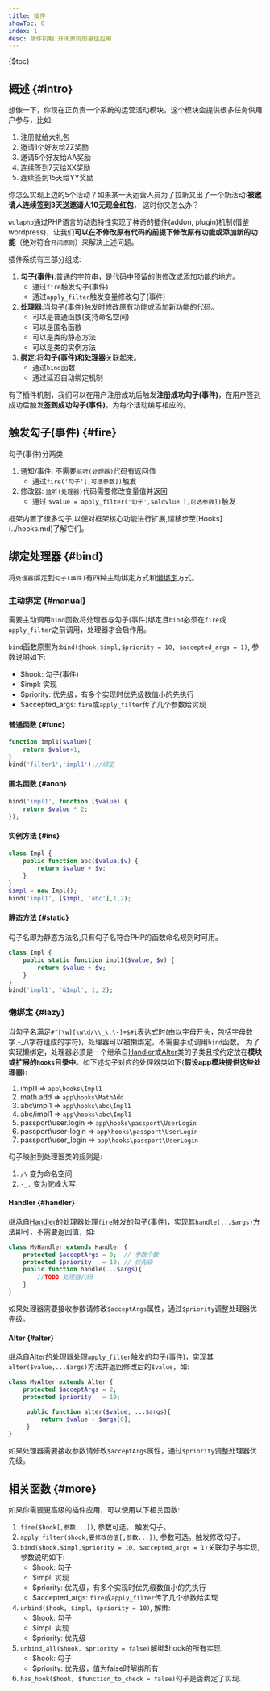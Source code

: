 ```yaml
---
title: 插件
showToc: 0
index: 1
desc: 插件机制:开闭原则的最佳应用
---
```


{$toc}

## 概述 {#intro}

想像一下，你现在正负责一个系统的运营活动模块，这个模块会提供很多任务供用户参与，比如:

1. 注册就给大礼包
2. 邀请1个好友给ZZ奖励
3. 邀请5个好友给AA奖励
4. 连续签到7天给XX奖励
5. 连续签到15天给YY奖励

你怎么实现上边的5个活动？如果某一天运营人员为了拉新又出了一个新活动:**被邀请人连续签到3天送邀请人10无现金红包**，
这时你又怎么办？

`wulaphp`通过PHP语言的动态特性实现了神奇的插件(addon, plugin)机制(借鉴wordpress)，让我们**可以在不修改原有代码的前提下修改原有功能或添加新的功能**（绝对符合`开闭原则`）来解决上述问题。

插件系统有三部分组成:

1. **勾子(事件)**:普通的字符串，是代码中预留的供修改或添加功能的地方。
    * 通过`fire`触发勾子(事件)
    * 通过`apply_filter`触发变量修改勾子(事件)
2. **处理器**:当勾子(事件)触发时修改原有功能或添加新功能的代码。
    * 可以是普通函数(支持命名空间)
    * 可以是匿名函数
    * 可以是类的静态方法
    * 可以是类的实例方法
3. **绑定**:将**勾子(事件)**和**处理器**关联起来。
    * 通过`bind`函数
    * 通过延迟自动绑定机制

有了插件机制，我们可以在用户注册成功后触发**注册成功勾子(事件)**，在用户签到成功后触发**签到成功勾子(事件)**，为每个活动编写相应的。

## 触发勾子(事件) {#fire}

勾子(事件)分两类:

1. 通知/事件: 不需要`监听(处理器)`代码有返回值
   * 通过`fire('勾子'[,可选参数])`触发
2. 修改器: `监听(处理器)`代码需要修改变量值并返回
   * 通过 `$value = apply_filter('勾子',$oldvlue [,可选参数])`触发

<p class="tip" markdown=1>
框架内置了很多勾子,以便对框架核心功能进行扩展,请移步至[Hooks](../hooks.md)了解它们。
</p>

## 绑定处理器 {#bind}

将`处理器`绑定到`勾子(事件)`有四种主动绑定方式和[懒绑定](#lazy)方式。

### 主动绑定 {#manual}

需要主动调用`bind`函数将处理器与勾子(事件)绑定且`bind`必须在`fire`或`apply_filter`之前调用，处理器才会启作用。

`bind`函数原型为:`bind($hook,$impl,$priority = 10, $accepted_args = 1)`, 参数说明如下:

* $hook: 勾子(事件)
* $impl: 实现
* $priority: 优先级，有多个实现时优先级数值小的先执行
* $accepted_args: `fire`或`apply_filter`传了几个参数给实现

#### 普通函数 {#func}

```php
function impl1($value){
    return $value+1;
}
bind('filter1','impl1');//绑定
```

#### 匿名函数 {#anon}

```php
bind('impl1', function ($value) {
    return $value * 2;
});
```

#### 实例方法 {#ins}

```php
class Impl {
    public function abc($value,$v) {
        return $value + $v;
    }
}
$impl = new Impl();
bind('impl1', [$impl, 'abc'],1,2);
```

#### 静态方法 {#static}

勾子名即为静态方法名,只有勾子名符合PHP的函数命名规则时可用。

```php
class Impl {
    public static function impl1($value, $v) {
        return $value + $v;
    }
}
bind('impl1', '&Impl', 1, 2);
```

### 懒绑定 {#lazy}

当勾子名满足`#^[\w][\w\d/\\_\.\-]+$#i`表达式时(由以字母开头，包括字母数字.-_/\字符组成的字符)，处理器可以被懒绑定，不需要手动调用`bind`函数。
为了实现懒绑定，处理器必须是一个继承自[Handler](#handler)或[Alter](#alter)类的子类且按约定放在**模块或扩展的`hooks`目录中**。如下述勾子对应的处理器类如下(**假设app模块提供这些处理器**):

1. impl1 => `app\hooks\Impl1`
2. math.add => `app\hooks\MathAdd`
3. abc\impl1 => `app\hooks\abc\Impl1`
4. abc/impl1 => `app\hooks\abc\Impl1`
5. passport\user.login => `app\hooks\passport\UserLogin`
6. passport\user-login => `app\hooks\passport\UserLogin`
7. passport\user_login => `app\hooks\passport\UserLogin`

勾子映射到处理器类的规则是:

1. `/\` 变为命名空间
2. `-_.` 变为驼峰大写

#### Handler {#handler}

继承自[Handler](/api/hook/Handler.html)的处理器处理`fire`触发的勾子(事件)，实现其`handle(...$args)`方法即可，不需要返回值，如:

```php
class MyHandler extends Handler {
    protected $acceptArgs = 0;  // 参数个数
    protected $priority   = 10; // 优先级
    public function handle(...$args){
        //TODO 处理器代码
    }
}
```

如果处理器需要接收参数请修改`$acceptArgs`属性，通过`$priority`调整处理器优先级。

#### Alter {#alter}

继承自[Alter](/api/hook/Alter.html)的处理器处理`apply_filter`触发的勾子(事件)，实现其`alter($value,...$args)`方法并返回修改后的`$value`，如:

```php
class MyAlter extends Alter {
    protected $acceptArgs = 2;
    protected $priority   = 10;

     public function alter($value, ...$args){
         return $value + $args[0];
     }
}
```

如果处理器需要接收参数请修改`$acceptArgs`属性，通过`$priority`调整处理器优先级。

## 相关函数 {#more}

如果你需要更高级的插件应用，可以使用以下相关函数:

1. `fire($hook[,参数...])`, 参数可选。 触发勾子。
2. `apply_filter($hook,要修改的值[,参数...])`, 参数可选。触发修改勾子。
3. `bind($hook,$impl,$priority = 10, $accepted_args = 1)`关联勾子与实现, 参数说明如下:
    * $hook: 勾子
    * $impl: 实现
    * $priority: 优先级，有多个实现时优先级数值小的先执行
    * $accepted_args: `fire`或`apply_filter`传了几个参数给实现
4. `unbind($hook, $impl, $priority = 10)`, 解绑:
    * $hook: 勾子
    * $impl: 实现
    * $priority: 优先级
5. `unbind_all($hook, $priority = false)`解绑$hook的所有实现.
    * $hook: 勾子
    * $priority: 优先级，值为false时解绑所有
6. `has_hook($hook, $function_to_check = false)`勾子是否绑定了实现.
